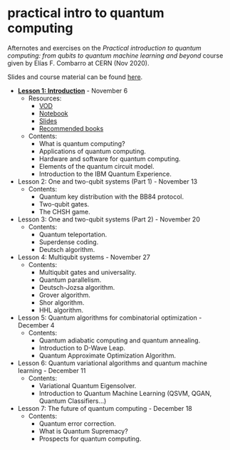 # practical intro to quantum computing 

Afternotes and exercises on the *Practical introduction to quantum computing: from qubits to quantum machine learning and beyond* course given by Elías F. Combarro at CERN (Nov 2020).

Slides and course material can be found [here](https://indico.cern.ch/event/970903/).

- **[Lesson 1: Introduction](notes/1.md)** - November 6
	+ Resources: 
		+ [VOD](https://indico.cern.ch/event/970903/attachments/2136822/3610772/go)
		+ [Notebook](https://indico.cern.ch/event/970903/attachments/2136822/3599300/1.-Hello%2C%20quantum%20world%21%20in%20Qiskit.ipynb)
		+ [Slides](https://indico.cern.ch/event/970903/attachments/2136822/3599305/PIQC%20Lecture%201.pdf)
		+ [Recommended books](https://indico.cern.ch/event/970903/attachments/2136822/3609946/Recommended%20books%20and%20resources.pdf)
	+ Contents:
		+ What is quantum computing? 
		+ Applications of quantum computing.
		+ Hardware and software for quantum computing.
		+ Elements of the quantum circuit model.
		+ Introduction to the IBM Quantum Experience.
- Lesson 2: One and two-qubit systems (Part 1) - November 13
	+ Contents:
		+ Quantum key distribution with the BB84 protocol.
		+ Two-qubit gates.
		+ The CHSH game. 
- Lesson 3: One and two-qubit systems (Part 2) - November 20
	+ Contents:
		+ Quantum teleportation.
		+ Superdense coding.
		+ Deutsch algorithm.     
- Lesson 4: Multiqubit systems - November 27
	+ Contents:
		+ Multiqubit gates and universality.
		+ Quantum parallelism.
		+ Deutsch-Jozsa algorithm.
		+ Grover algorithm.
		+ Shor algorithm.
		+ HHL algorithm. 
- Lesson 5: Quantum algorithms for combinatorial optimization - December 4
	+ Contents:
		+ Quantum adiabatic computing and quantum annealing.
		+ Introduction to D-Wave Leap. 
		+ Quantum Approximate Optimization Algorithm. 
- Lesson 6: Quantum variational algorithms and quantum machine learning - December 11
	+ Contents:
		+ Variational Quantum Eigensolver.
		+ Introduction to Quantum Machine Learning (QSVM, QGAN, Quantum Classifiers...)
- Lesson 7: The future of quantum computing - December 18
	+ Contents:
		+ Quantum error correction.
		+ What is Quantum Supremacy?
		+ Prospects for quantum computing. 